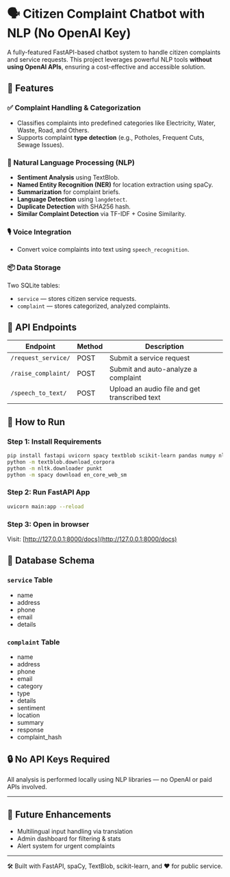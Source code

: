 # 🗣️ Citizen Complaint Chatbot with NLP (No OpenAI Key)

A fully-featured FastAPI-based chatbot system to handle citizen complaints and service requests. This project leverages powerful NLP tools **without using OpenAI APIs**, ensuring a cost-effective and accessible solution.

## 🚀 Features

### ✅ Complaint Handling & Categorization
- Classifies complaints into predefined categories like Electricity, Water, Waste, Road, and Others.
- Supports complaint **type detection** (e.g., Potholes, Frequent Cuts, Sewage Issues).

### 🧠 Natural Language Processing (NLP)
- **Sentiment Analysis** using TextBlob.
- **Named Entity Recognition (NER)** for location extraction using spaCy.
- **Summarization** for complaint briefs.
- **Language Detection** using `langdetect`.
- **Duplicate Detection** with SHA256 hash.
- **Similar Complaint Detection** via TF-IDF + Cosine Similarity.

### 🎙️ Voice Integration
- Convert voice complaints into text using `speech_recognition`.

### 📦 Data Storage
Two SQLite tables:
- `service` — stores citizen service requests.
- `complaint` — stores categorized, analyzed complaints.

## 📁 API Endpoints

| Endpoint | Method | Description |
|----------|--------|-------------|
| `/request_service/` | POST | Submit a service request |
| `/raise_complaint/` | POST | Submit and auto-analyze a complaint |
| `/speech_to_text/` | POST | Upload an audio file and get transcribed text |

## 🧪 How to Run

### Step 1: Install Requirements
```bash
pip install fastapi uvicorn spacy textblob scikit-learn pandas numpy nltk langdetect speechrecognition sentence-transformers
python -m textblob.download_corpora
python -m nltk.downloader punkt
python -m spacy download en_core_web_sm
```

### Step 2: Run FastAPI App
```bash
uvicorn main:app --reload
```

### Step 3: Open in browser
Visit: [http://127.0.0.1:8000/docs](http://127.0.0.1:8000/docs)

## 📂 Database Schema

### `service` Table
- name
- address
- phone
- email
- details

### `complaint` Table
- name
- address
- phone
- email
- category
- type
- details
- sentiment
- location
- summary
- response
- complaint_hash

## 🔒 No API Keys Required
All analysis is performed locally using NLP libraries — no OpenAI or paid APIs involved.

---

## 📌 Future Enhancements
- Multilingual input handling via translation
- Admin dashboard for filtering & stats
- Alert system for urgent complaints

---

🛠️ Built with FastAPI, spaCy, TextBlob, scikit-learn, and ❤️ for public service.
